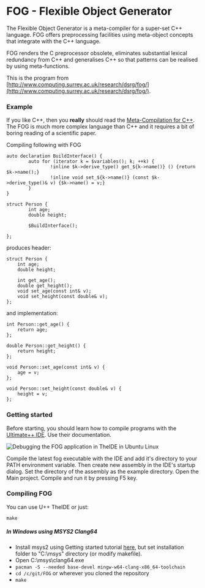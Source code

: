 # FOG - Flexible Object Generator #

The Flexible Object Generator is a meta-compiler for a super-set C++ language. FOG offers preprocessing facilities using meta-object concepts that integrate with the C++ language.

FOG renders the C preprocessor obsolete, eliminates substantial lexical redundancy from C++ and generalises C++ so that patterns can be realised by using meta-functions. 

This is the program from [http://www.computing.surrey.ac.uk/research/dsrg/fog/](http://www.computing.surrey.ac.uk/research/dsrg/fog/).

### Example ###
If you like C++, then you **really** should read the [Meta-Compilation for C++](https://github.com/UltimateScript/FOG/blob/master/doc/FogThesis.pdf).
The FOG is much more complex language than C++ and it requires a bit of boring reading of a scientific paper.

Compiling following with FOG
```
auto declaration BuildInterface() {
        auto for (iterator k = $variables(); k; ++k) {
                !inline $k->derive_type() get_${k->name()} () {return $k->name();}
                !inline void set_${k->name()} (const $k->derive_type()& v) {$k->name() = v;}
        }
}

struct Person {
        int age;
        double height;

        $BuildInterface();

};
```
produces header:
```
struct Person {
    int age;
    double height;
    
    int get_age();
    double get_height();
    void set_age(const int& v);
    void set_height(const double& v);
};
```
and implementation:
```
int Person::get_age() {
    return age;
};

double Person::get_height() {
    return height;
};

void Person::set_age(const int& v) {
    age = v;
};

void Person::set_height(const double& v) {
    height = v;
};
```

### Getting started ###
Before starting, you should learn how to compile programs with the [Ultimate++ IDE](https://www.ultimatepp.org/). Use their documentation.

![Debugging the FOG application in TheIDE in Ubuntu Linux](https://raw.githubusercontent.com/UltimateScript/FOG/master/doc/fog_ide.jpg)

Compile the latest fog executable with the IDE and add it's directory to your PATH environment variable.
Then create new assembly in the IDE's startup dialog. Set the directory of the assembly as the example directory.
Open the Main project. Compile and run it by pressing F5 key.

### Compiling FOG ###
You can use U++ TheIDE or just:

```
make
```

##### In Windows using MSYS2 Clang64 #####
- Install msys2 using Getting started tutorial [here](https://www.msys2.org/), but set installation folder to "C:\msys" directory (or modify makefile).
- Open C:\msys\clang64.exe
- ```pacman -S --needed base-devel mingw-w64-clang-x86_64-toolchain```
- ```cd /c/git/FOG``` or wherever you cloned the repository
- ```make```
